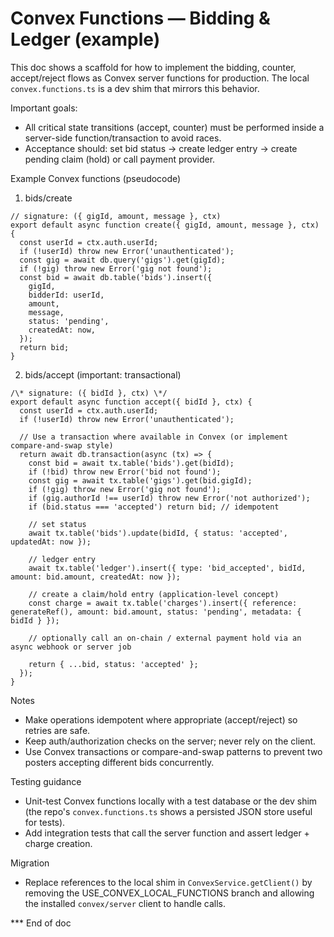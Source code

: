 # Convex Functions — Bidding & Ledger (example)

This doc shows a scaffold for how to implement the bidding, counter, accept/reject flows as Convex server functions for production. The local `convex.functions.ts` is a dev shim that mirrors this behavior.

Important goals:
- All critical state transitions (accept, counter) must be performed inside a server-side function/transaction to avoid races.
- Acceptance should: set bid status → create ledger entry → create pending claim (hold) or call payment provider.

Example Convex functions (pseudocode)

1) bids/create
```
// signature: ({ gigId, amount, message }, ctx)
export default async function create({ gigId, amount, message }, ctx) {
  const userId = ctx.auth.userId;
  if (!userId) throw new Error('unauthenticated');
  const gig = await db.query('gigs').get(gigId);
  if (!gig) throw new Error('gig not found');
  const bid = await db.table('bids').insert({
    gigId,
    bidderId: userId,
    amount,
    message,
    status: 'pending',
    createdAt: now,
  });
  return bid;
}
```

2) bids/accept (important: transactional)
```
/\* signature: ({ bidId }, ctx) \*/
export default async function accept({ bidId }, ctx) {
  const userId = ctx.auth.userId;
  if (!userId) throw new Error('unauthenticated');

  // Use a transaction where available in Convex (or implement compare-and-swap style)
  return await db.transaction(async (tx) => {
    const bid = await tx.table('bids').get(bidId);
    if (!bid) throw new Error('bid not found');
    const gig = await tx.table('gigs').get(bid.gigId);
    if (!gig) throw new Error('gig not found');
    if (gig.authorId !== userId) throw new Error('not authorized');
    if (bid.status === 'accepted') return bid; // idempotent

    // set status
    await tx.table('bids').update(bidId, { status: 'accepted', updatedAt: now });

    // ledger entry
    await tx.table('ledger').insert({ type: 'bid_accepted', bidId, amount: bid.amount, createdAt: now });

    // create a claim/hold entry (application-level concept)
    const charge = await tx.table('charges').insert({ reference: generateRef(), amount: bid.amount, status: 'pending', metadata: { bidId } });

    // optionally call an on-chain / external payment hold via an async webhook or server job

    return { ...bid, status: 'accepted' };
  });
}
```

Notes
- Make operations idempotent where appropriate (accept/reject) so retries are safe.
- Keep auth/authorization checks on the server; never rely on the client.
- Use Convex transactions or compare-and-swap patterns to prevent two posters accepting different bids concurrently.

Testing guidance
- Unit-test Convex functions locally with a test database or the dev shim (the repo's `convex.functions.ts` shows a persisted JSON store useful for tests).
- Add integration tests that call the server function and assert ledger + charge creation.

Migration
- Replace references to the local shim in `ConvexService.getClient()` by removing the USE_CONVEX_LOCAL_FUNCTIONS branch and allowing the installed `convex/server` client to handle calls.

*** End of doc
